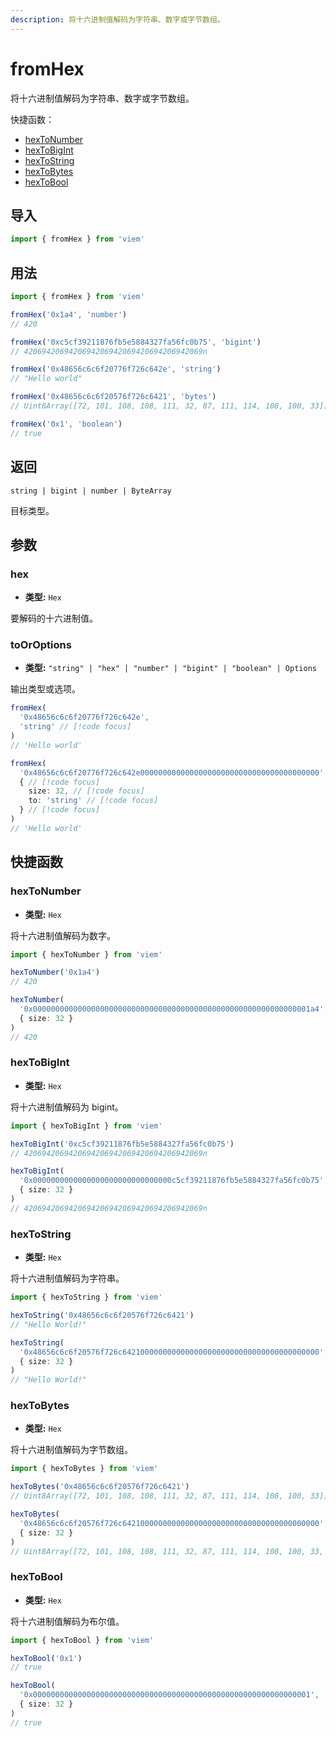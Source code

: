 ```yaml
---
description: 将十六进制值解码为字符串、数字或字节数组。
---
```


# fromHex

将十六进制值解码为字符串、数字或字节数组。

快捷函数：

- [hexToNumber](#hextonumber)
- [hexToBigInt](#hextobigint)
- [hexToString](#hextostring)
- [hexToBytes](#hextobytes)
- [hexToBool](#hextobool)

## 导入

```ts
import { fromHex } from 'viem'
```

## 用法

```ts
import { fromHex } from 'viem'

fromHex('0x1a4', 'number')
// 420

fromHex('0xc5cf39211876fb5e5884327fa56fc0b75', 'bigint')
// 4206942069420694206942069420694206942069n

fromHex('0x48656c6c6f20776f726c642e', 'string')
// "Hello world"

fromHex('0x48656c6c6f20576f726c6421', 'bytes')
// Uint8Array([72, 101, 108, 108, 111, 32, 87, 111, 114, 108, 100, 33])

fromHex('0x1', 'boolean')
// true
```

## 返回

`string | bigint | number | ByteArray`

目标类型。

## 参数

### hex

- **类型:** `Hex`

要解码的十六进制值。

### toOrOptions

- **类型:** `"string" | "hex" | "number" | "bigint" | "boolean" | Options`

输出类型或选项。

```ts 
fromHex(
  '0x48656c6c6f20776f726c642e', 
  'string' // [!code focus]
)
// 'Hello world'
```

```ts 
fromHex(
  '0x48656c6c6f20776f726c642e0000000000000000000000000000000000000000', 
  { // [!code focus]
    size: 32, // [!code focus]
    to: 'string' // [!code focus]
  } // [!code focus]
)
// 'Hello world'
```

## 快捷函数

### hexToNumber

- **类型:** `Hex`

将十六进制值解码为数字。

```ts
import { hexToNumber } from 'viem'

hexToNumber('0x1a4')
// 420

hexToNumber(
  '0x00000000000000000000000000000000000000000000000000000000000001a4', 
  { size: 32 }
)
// 420
```

### hexToBigInt

- **类型:** `Hex`

将十六进制值解码为 bigint。

```ts
import { hexToBigInt } from 'viem'

hexToBigInt('0xc5cf39211876fb5e5884327fa56fc0b75')
// 4206942069420694206942069420694206942069n

hexToBigInt(
  '0x0000000000000000000000000000000c5cf39211876fb5e5884327fa56fc0b75', 
  { size: 32 }
)
// 4206942069420694206942069420694206942069n
```

### hexToString

- **类型:** `Hex`

将十六进制值解码为字符串。

```ts
import { hexToString } from 'viem'

hexToString('0x48656c6c6f20576f726c6421')
// "Hello World!"

hexToString(
  '0x48656c6c6f20576f726c64210000000000000000000000000000000000000000',
  { size: 32 }
)
// "Hello World!"
```

### hexToBytes

- **类型:** `Hex`

将十六进制值解码为字节数组。

```ts
import { hexToBytes } from 'viem'

hexToBytes('0x48656c6c6f20576f726c6421')
// Uint8Array([72, 101, 108, 108, 111, 32, 87, 111, 114, 108, 100, 33])

hexToBytes(
  '0x48656c6c6f20576f726c64210000000000000000000000000000000000000000',
  { size: 32 }
)
// Uint8Array([72, 101, 108, 108, 111, 32, 87, 111, 114, 108, 100, 33, 0, 0, 0, 0, 0, 0, 0, 0, 0, 0, 0, 0, 0, 0, 0, 0, 0, 0, 0, 0])
```

### hexToBool

- **类型:** `Hex`

将十六进制值解码为布尔值。

```ts
import { hexToBool } from 'viem'

hexToBool('0x1')
// true

hexToBool(
  '0x00000000000000000000000000000000000000000000000000000000000001',
  { size: 32 }
)
// true
```